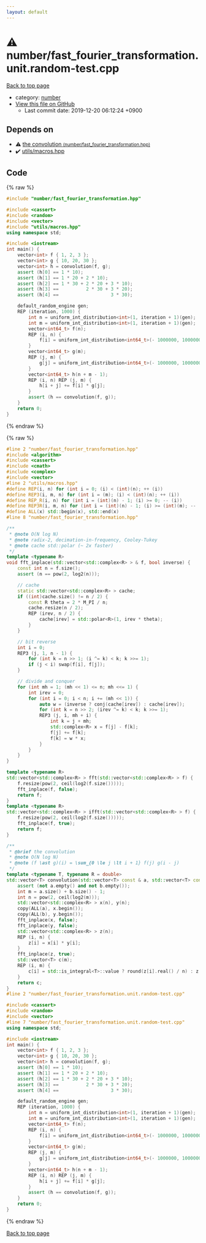 ```yaml
---
layout: default
---
```


<!-- mathjax config similar to math.stackexchange -->
<script type="text/javascript" async
  src="https://cdnjs.cloudflare.com/ajax/libs/mathjax/2.7.5/MathJax.js?config=TeX-MML-AM_CHTML">
</script>
<script type="text/x-mathjax-config">
  MathJax.Hub.Config({
    TeX: { equationNumbers: { autoNumber: "AMS" }},
    tex2jax: {
      inlineMath: [ ['$','$'] ],
      processEscapes: true
    },
    "HTML-CSS": { matchFontHeight: false },
    displayAlign: "left",
    displayIndent: "2em"
  });
</script>

<script type="text/javascript" src="https://cdnjs.cloudflare.com/ajax/libs/jquery/3.4.1/jquery.min.js"></script>
<script src="https://cdn.jsdelivr.net/npm/jquery-balloon-js@1.1.2/jquery.balloon.min.js" integrity="sha256-ZEYs9VrgAeNuPvs15E39OsyOJaIkXEEt10fzxJ20+2I=" crossorigin="anonymous"></script>
<script type="text/javascript" src="../../assets/js/copy-button.js"></script>
<link rel="stylesheet" href="../../assets/css/copy-button.css" />


# :warning: number/fast_fourier_transformation.unit.random-test.cpp

<a href="../../index.html">Back to top page</a>

* category: <a href="../../index.html#b1bc248a7ff2b2e95569f56de68615df">number</a>
* <a href="{{ site.github.repository_url }}/blob/master/number/fast_fourier_transformation.unit.random-test.cpp">View this file on GitHub</a>
    - Last commit date: 2019-12-20 06:12:24 +0900




## Depends on

* :warning: <a href="fast_fourier_transformation.hpp.html">the convolution <small>(number/fast_fourier_transformation.hpp)</small></a>
* :heavy_check_mark: <a href="../utils/macros.hpp.html">utils/macros.hpp</a>


## Code

<a id="unbundled"></a>
{% raw %}
```cpp
#include "number/fast_fourier_transformation.hpp"

#include <cassert>
#include <random>
#include <vector>
#include "utils/macros.hpp"
using namespace std;

#include <iostream>
int main() {
    vector<int> f { 1, 2, 3 };
    vector<int> g { 10, 20, 30 };
    vector<int> h = convolution(f, g);
    assert (h[0] == 1 * 10);
    assert (h[1] == 1 * 20 + 2 * 10);
    assert (h[2] == 1 * 30 + 2 * 20 + 3 * 10);
    assert (h[3] ==          2 * 30 + 3 * 20);
    assert (h[4] ==                   3 * 30);

    default_random_engine gen;
    REP (iteration, 1000) {
        int n = uniform_int_distribution<int>(1, iteration + 1)(gen);
        int m = uniform_int_distribution<int>(1, iteration + 1)(gen);
        vector<int64_t> f(n);
        REP (i, n) {
            f[i] = uniform_int_distribution<int64_t>(- 1000000, 1000000)(gen);
        }
        vector<int64_t> g(m);
        REP (j, m) {
            g[j] = uniform_int_distribution<int64_t>(- 1000000, 1000000)(gen);
        }
        vector<int64_t> h(n + m - 1);
        REP (i, n) REP (j, m) {
            h[i + j] += f[i] * g[j];
        }
        assert (h == convolution(f, g));
    }
    return 0;
}

```
{% endraw %}

<a id="bundled"></a>
{% raw %}
```cpp
#line 2 "number/fast_fourier_transformation.hpp"
#include <algorithm>
#include <cassert>
#include <cmath>
#include <complex>
#include <vector>
#line 2 "utils/macros.hpp"
#define REP(i, n) for (int i = 0; (i) < (int)(n); ++ (i))
#define REP3(i, m, n) for (int i = (m); (i) < (int)(n); ++ (i))
#define REP_R(i, n) for (int i = (int)(n) - 1; (i) >= 0; -- (i))
#define REP3R(i, m, n) for (int i = (int)(n) - 1; (i) >= (int)(m); -- (i))
#define ALL(x) std::begin(x), std::end(x)
#line 8 "number/fast_fourier_transformation.hpp"

/**
 * @note O(N log N)
 * @note radix-2, decimation-in-frequency, Cooley-Tukey
 * @note cache std::polar (~ 2x faster)
 */
template <typename R>
void fft_inplace(std::vector<std::complex<R> > & f, bool inverse) {
    const int n = f.size();
    assert (n == pow(2, log2(n)));

    // cache
    static std::vector<std::complex<R> > cache;
    if ((int)cache.size() != n / 2) {
        const R theta = 2 * M_PI / n;
        cache.resize(n / 2);
        REP (irev, n / 2) {
            cache[irev] = std::polar<R>(1, irev * theta);
        }
    }

    // bit reverse
    int i = 0;
    REP3 (j, 1, n - 1) {
        for (int k = n >> 1; (i ^= k) < k; k >>= 1);
        if (j < i) swap(f[i], f[j]);
    }

    // divide and conquer
    for (int mh = 1; (mh << 1) <= n; mh <<= 1) {
        int irev = 0;
        for (int i = 0; i < n; i += (mh << 1)) {
            auto w = (inverse ? conj(cache[irev]) : cache[irev]);
            for (int k = n >> 2; (irev ^= k) < k; k >>= 1);
            REP3 (j, i, mh + i) {
                int k = j + mh;
                std::complex<R> x = f[j] - f[k];
                f[j] += f[k];
                f[k] = w * x;
            }
        }
    }
}

template <typename R>
std::vector<std::complex<R> > fft(std::vector<std::complex<R> > f) {
    f.resize(pow(2, ceil(log2(f.size()))));
    fft_inplace(f, false);
    return f;
}
template <typename R>
std::vector<std::complex<R> > ifft(std::vector<std::complex<R> > f) {
    f.resize(pow(2, ceil(log2(f.size()))));
    fft_inplace(f, true);
    return f;
}

/**
 * @brief the convolution
 * @note O(N log N)
 * @note (f \ast g)(i) = \sum_{0 \le j \lt i + 1} f(j) g(i - j)
 */
template <typename T, typename R = double>
std::vector<T> convolution(std::vector<T> const & a, std::vector<T> const & b) {
    assert (not a.empty() and not b.empty());
    int m = a.size() + b.size() - 1;
    int n = pow(2, ceil(log2(m)));
    std::vector<std::complex<R> > x(n), y(n);
    copy(ALL(a), x.begin());
    copy(ALL(b), y.begin());
    fft_inplace(x, false);
    fft_inplace(y, false);
    std::vector<std::complex<R> > z(n);
    REP (i, n) {
        z[i] = x[i] * y[i];
    }
    fft_inplace(z, true);
    std::vector<T> c(m);
    REP (i, m) {
        c[i] = std::is_integral<T>::value ? round(z[i].real() / n) : z[i].real() / n;
    }
    return c;
}
#line 2 "number/fast_fourier_transformation.unit.random-test.cpp"

#include <cassert>
#include <random>
#include <vector>
#line 7 "number/fast_fourier_transformation.unit.random-test.cpp"
using namespace std;

#include <iostream>
int main() {
    vector<int> f { 1, 2, 3 };
    vector<int> g { 10, 20, 30 };
    vector<int> h = convolution(f, g);
    assert (h[0] == 1 * 10);
    assert (h[1] == 1 * 20 + 2 * 10);
    assert (h[2] == 1 * 30 + 2 * 20 + 3 * 10);
    assert (h[3] ==          2 * 30 + 3 * 20);
    assert (h[4] ==                   3 * 30);

    default_random_engine gen;
    REP (iteration, 1000) {
        int n = uniform_int_distribution<int>(1, iteration + 1)(gen);
        int m = uniform_int_distribution<int>(1, iteration + 1)(gen);
        vector<int64_t> f(n);
        REP (i, n) {
            f[i] = uniform_int_distribution<int64_t>(- 1000000, 1000000)(gen);
        }
        vector<int64_t> g(m);
        REP (j, m) {
            g[j] = uniform_int_distribution<int64_t>(- 1000000, 1000000)(gen);
        }
        vector<int64_t> h(n + m - 1);
        REP (i, n) REP (j, m) {
            h[i + j] += f[i] * g[j];
        }
        assert (h == convolution(f, g));
    }
    return 0;
}

```
{% endraw %}

<a href="../../index.html">Back to top page</a>

